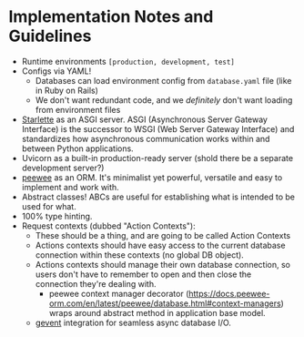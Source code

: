 # Implementation Notes and Guidelines

* Runtime environments `[production, development, test]`
* Configs via YAML!
  * Databases can load environment config from `database.yaml` file (like in Ruby on Rails)
  * We don't want redundant code, and we _definitely_ don't want loading from environment files
* [Starlette](https://www.starlette.io/) as an ASGI server. ASGI (Asynchronous Server Gateway Interface) is the successor to WSGI (Web Server Gateway Interface) and standardizes how asynchronous communication works within and between Python applications.
* Uvicorn as a built-in production-ready server (shold there be a separate development server?)
* [peewee](https://docs.peewee-orm.com/en/latest/index.html) as an ORM. It's minimalist yet powerful, versatile and easy to implement and work with.
* Abstract classes! ABCs are useful for establishing what is intended to be used for what.
* 100% type hinting.
* Request contexts (dubbed "Action Contexts"):
  * These should be a thing, and are going to be called Action Contexts
  * Actions contexts should have easy access to the current database connection within these contexts (no global DB object).
  * Actions contexts should manage their own database connection, so users don't have to remember to open and then close the connection they're dealing with.
    * peewee context manager decorator (<https://docs.peewee-orm.com/en/latest/peewee/database.html#context-managers>) wraps around abstract method in application base model.
  * [gevent](https://www.gevent.org/) integration for seamless async database I/O.
